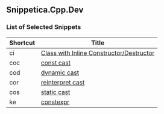 ## Snippetica.Cpp.Dev

### List of Selected Snippets

Shortcut | Title
-------- | -----
ci|[Class with Inline Constructor/Destructor](ClassWithInlineConstructorDestructor.snippet)
coc|[const cast](ConstCast.snippet)
cod|[dynamic cast](DynamicCast.snippet)
cor|[reinterpret cast](ReinterpretCast.snippet)
cos|[static cast](StaticCast.snippet)
ke|[ constexpr](ConstExpr.snippet)
